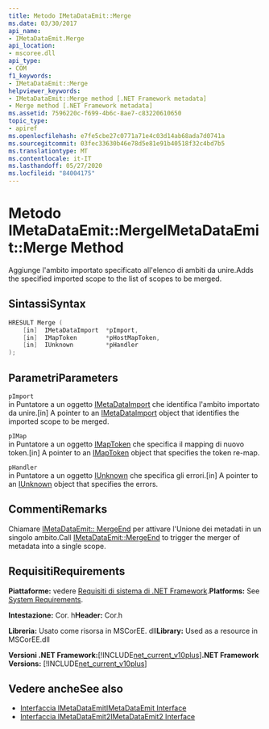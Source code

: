 ```yaml
---
title: Metodo IMetaDataEmit::Merge
ms.date: 03/30/2017
api_name:
- IMetaDataEmit.Merge
api_location:
- mscoree.dll
api_type:
- COM
f1_keywords:
- IMetaDataEmit::Merge
helpviewer_keywords:
- IMetaDataEmit::Merge method [.NET Framework metadata]
- Merge method [.NET Framework metadata]
ms.assetid: 7596220c-f699-4b6c-8ae7-c83220610650
topic_type:
- apiref
ms.openlocfilehash: e7fe5cbe27c0771a71e4c03d14ab68ada7d0741a
ms.sourcegitcommit: 03fec33630b46e78d5e81e91b40518f32c4bd7b5
ms.translationtype: MT
ms.contentlocale: it-IT
ms.lasthandoff: 05/27/2020
ms.locfileid: "84004175"
---
```

# <a name="imetadataemitmerge-method"></a><span data-ttu-id="f060c-102">Metodo IMetaDataEmit::Merge</span><span class="sxs-lookup"><span data-stu-id="f060c-102">IMetaDataEmit::Merge Method</span></span>
<span data-ttu-id="f060c-103">Aggiunge l'ambito importato specificato all'elenco di ambiti da unire.</span><span class="sxs-lookup"><span data-stu-id="f060c-103">Adds the specified imported scope to the list of scopes to be merged.</span></span>  
  
## <a name="syntax"></a><span data-ttu-id="f060c-104">Sintassi</span><span class="sxs-lookup"><span data-stu-id="f060c-104">Syntax</span></span>  
  
```cpp  
HRESULT Merge (
    [in]  IMetaDataImport  *pImport,
    [in]  IMapToken        *pHostMapToken,
    [in]  IUnknown         *pHandler
);  
```  
  
## <a name="parameters"></a><span data-ttu-id="f060c-105">Parametri</span><span class="sxs-lookup"><span data-stu-id="f060c-105">Parameters</span></span>  
 `pImport`  
 <span data-ttu-id="f060c-106">in Puntatore a un oggetto [IMetaDataImport](imetadataimport-interface.md) che identifica l'ambito importato da unire.</span><span class="sxs-lookup"><span data-stu-id="f060c-106">[in] A pointer to an [IMetaDataImport](imetadataimport-interface.md) object that identifies the imported scope to be merged.</span></span>  
  
 `pIMap`  
 <span data-ttu-id="f060c-107">in Puntatore a un oggetto [IMapToken](imaptoken-interface.md) che specifica il mapping di nuovo token.</span><span class="sxs-lookup"><span data-stu-id="f060c-107">[in] A pointer to an [IMapToken](imaptoken-interface.md) object that specifies the token re-map.</span></span>  
  
 `pHandler`  
 <span data-ttu-id="f060c-108">in Puntatore a un oggetto [IUnknown](/cpp/atl/iunknown) che specifica gli errori.</span><span class="sxs-lookup"><span data-stu-id="f060c-108">[in] A pointer to an [IUnknown](/cpp/atl/iunknown) object that specifies the errors.</span></span>  
  
## <a name="remarks"></a><span data-ttu-id="f060c-109">Commenti</span><span class="sxs-lookup"><span data-stu-id="f060c-109">Remarks</span></span>  
 <span data-ttu-id="f060c-110">Chiamare [IMetaDataEmit:: MergeEnd](imetadataemit-mergeend-method.md) per attivare l'Unione dei metadati in un singolo ambito.</span><span class="sxs-lookup"><span data-stu-id="f060c-110">Call [IMetaDataEmit::MergeEnd](imetadataemit-mergeend-method.md) to trigger the merger of metadata into a single scope.</span></span>  
  
## <a name="requirements"></a><span data-ttu-id="f060c-111">Requisiti</span><span class="sxs-lookup"><span data-stu-id="f060c-111">Requirements</span></span>  
 <span data-ttu-id="f060c-112">**Piattaforme:** vedere [Requisiti di sistema di .NET Framework](../../get-started/system-requirements.md).</span><span class="sxs-lookup"><span data-stu-id="f060c-112">**Platforms:** See [System Requirements](../../get-started/system-requirements.md).</span></span>  
  
 <span data-ttu-id="f060c-113">**Intestazione:** Cor. h</span><span class="sxs-lookup"><span data-stu-id="f060c-113">**Header:** Cor.h</span></span>  
  
 <span data-ttu-id="f060c-114">**Libreria:** Usato come risorsa in MSCorEE. dll</span><span class="sxs-lookup"><span data-stu-id="f060c-114">**Library:** Used as a resource in MSCorEE.dll</span></span>  
  
 <span data-ttu-id="f060c-115">**Versioni .NET Framework:**[!INCLUDE[net_current_v10plus](../../../../includes/net-current-v10plus-md.md)]</span><span class="sxs-lookup"><span data-stu-id="f060c-115">**.NET Framework Versions:** [!INCLUDE[net_current_v10plus](../../../../includes/net-current-v10plus-md.md)]</span></span>  
  
## <a name="see-also"></a><span data-ttu-id="f060c-116">Vedere anche</span><span class="sxs-lookup"><span data-stu-id="f060c-116">See also</span></span>

- [<span data-ttu-id="f060c-117">Interfaccia IMetaDataEmit</span><span class="sxs-lookup"><span data-stu-id="f060c-117">IMetaDataEmit Interface</span></span>](imetadataemit-interface.md)
- [<span data-ttu-id="f060c-118">Interfaccia IMetaDataEmit2</span><span class="sxs-lookup"><span data-stu-id="f060c-118">IMetaDataEmit2 Interface</span></span>](imetadataemit2-interface.md)
